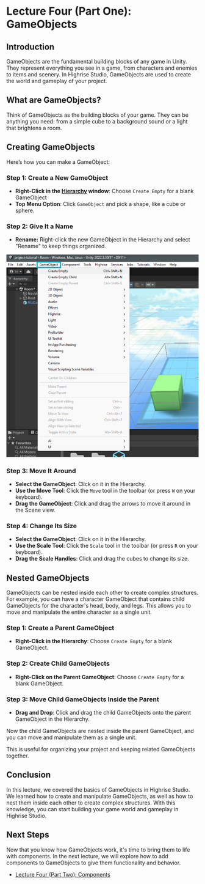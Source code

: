 # Lecture Four (Part One): GameObjects

## Introduction

GameObjects are the fundamental building blocks of any game in Unity. They represent everything you see in a game, from characters and enemies to items and scenery. In Highrise Studio, GameObjects are used to create the world and gameplay of your project.

## What are GameObjects?

Think of GameObjects as the building blocks of your game. They can be anything you need: from a simple cube to a background sound or a light that brightens a room.

## Creating GameObjects

Here’s how you can make a GameObject:

### Step 1: Create a New GameObject
- **Right-Click in the [Hierarchy](https://create.highrise.game/learn/studio/basics/beginner-guide/lecture-three#hierarchy) window**: Choose `Create Empty` for a blank GameObject
- **Top Menu Option**: Click `GameObject` and pick a shape, like a cube or sphere.

### Step 2: Give It a Name
- **Rename:** Right-click the new GameObject in the Hierarchy and select "Rename" to keep things organized.

![Create GameObject](/assets/learn/guides/studio/Lectures/create-gameobject.png)

### Step 3: Move It Around

- **Select the GameObject**: Click on it in the Hierarchy.
- **Use the Move Tool**: Click the `Move` tool in the toolbar (or press `W` on your keyboard).
- **Drag the GameObject**: Click and drag the arrows to move it around in the Scene view.

### Step 4: Change Its Size

- **Select the GameObject**: Click on it in the Hierarchy.
- **Use the Scale Tool**: Click the `Scale` tool in the toolbar (or press `R` on your keyboard).
- **Drag the Scale Handles**: Click and drag the cubes to change its size.

## Nested GameObjects

GameObjects can be nested inside each other to create complex structures. For example, you can have a character GameObject that contains child GameObjects for the character's head, body, and legs. This allows you to move and manipulate the entire character as a single unit.

### Step 1: Create a Parent GameObject

- **Right-Click in the Hierarchy**: Choose `Create Empty` for a blank GameObject.

### Step 2: Create Child GameObjects

- **Right-Click on the Parent GameObject**: Choose `Create Empty` for a blank GameObject.

### Step 3: Move Child GameObjects Inside the Parent

- **Drag and Drop**: Click and drag the child GameObjects onto the parent GameObject in the Hierarchy.

Now the child GameObjects are nested inside the parent GameObject, and you can move and manipulate them as a single unit.

<Note type="info">
This is useful for organizing your project and keeping related GameObjects together.
</Note>

## Conclusion

In this lecture, we covered the basics of GameObjects in Highrise Studio. We learned how to create and manipulate GameObjects, as well as how to nest them inside each other to create complex structures. With this knowledge, you can start building your game world and gameplay in Highrise Studio.

## Next Steps

Now that you know how GameObjects work, it's time to bring them to life with components. In the next lecture, we will explore how to add components to GameObjects to give them functionality and behavior.

- [Lecture Four (Part Two): Components](https://create.highrise.game/learn/studio/basics/beginner-guide/lecture-four/lecture-four-part-two)